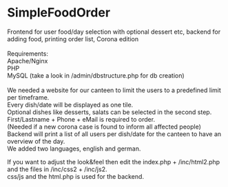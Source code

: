 # SimpleFoodOrder
Frontend for user food/day selection with optional dessert etc, backend for adding food, printing order list, Corona edition\
\
Requirements:\
Apache/Nginx\
PHP\
MySQL (take a look in /admin/dbstructure.php for db creation)\
\
We needed a website for our canteen to limit the users to a predefined limit per timeframe.\
Every dish/date will be displayed as one tile.\
Optional dishes like desserts, salats can be selected in the second step.\
First/Lastname + Phone + eMail is required to order.\
(Needed if a new corona case is found to inform all affected people)\
Backend will print a list of all users per dish/date for the canteen to have an overview of the day.\
We added two languages, english and german.

If you want to adjust the look&feel then edit the index.php + /inc/html2.php and the files in /inc/css2 + /inc/js2.\
css/js and the html.php is used for the backend.
